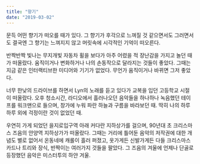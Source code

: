 ```yaml
---
title: "향기"
date: "2019-03-02"
---
```


문득 어떤 향기가 떠오를 때가 있다. 그 향기가 후각으로 느껴질 것 같으면서도 그러면서도 결국엔 그 향기는 느껴지지 않고 머릿속에 시각적인 기억이 떠오른다.

반짝반짝 빛나는 무지개빛 자동차 휠을 보다가 아주 어렸을 적 장난감을 가지고 놀던 때가 떠올랐다. 움직이거나 변화하거나 나의 손동작으로 달라지는 것들이 좋았다. 그때는 지금 같은 인터랙티브한 미디어와 기기가 없었다. 무언가 움직이거나 바뀌면 그저 좋았다.

너무 한낮의 드라이브를 하면서 Lyn의 노래를 듣고 있다가 교복을 입던 고등학교 시절이 떠올랐다. 오후 청소시간, 라디오에서 흘러나오던 음악들을 하나하나 녹음했던 테이프를 워크맨으로 들으며, 창가에 누워 파란 하늘과 구름을 바라보던 때. 딱히 나의 하루하루 외에 걱정이란 것이 없었던 때.

우연히 가게 되었던 을지로입구역 아래 커다란 지하상가를 걸으며, 90년대 초 크리스마스 즈음의 안양역 지하상가가 떠올랐다. 그때는 거리에 틀어둔 음악의 저작권에 대한 개념도 별로 없어서 온동네에 캐롤이 흘러 퍼졌고, 옷가게든 신발가게든 다들 크리스마스카드나 트리와 장식, 반짝이는 여러가지 것들을 팔았다. 그 즈음의 겨울에 언제나 단골로 등장했던 음악은 미스터투의 하얀 겨울.
